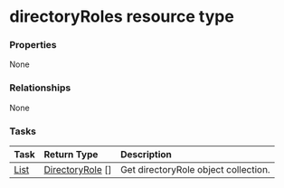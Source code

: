 # directoryRoles resource type



### Properties
None

### Relationships
None


### Tasks

| Task		   | Return Type	|Description|
|:---------------|:--------|:----------|
|[List](../api/directoryrole_list.md) | [DirectoryRole](directoryrole.md) [] |Get directoryRole object collection. |

<!-- uuid: ee57b0d3-70cb-48c6-b917-7485f1c42705
2015-10-12 21:30:00 UTC -->